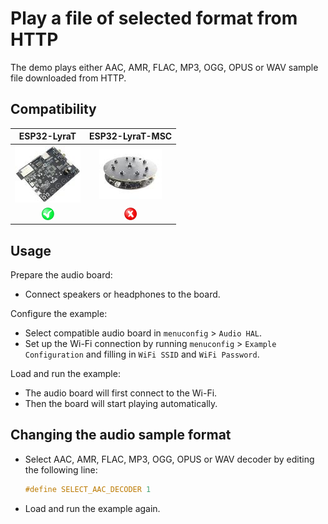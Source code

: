 # Play a file of selected format from HTTP

The demo plays either AAC, AMR, FLAC, MP3, OGG, OPUS or WAV sample file downloaded from HTTP. 

## Compatibility

| ESP32-LyraT | ESP32-LyraT-MSC |
|:-----------:|:---------------:|
| [![alt text](../../../docs/_static/esp32-lyrat-v4.2-side-small.jpg "ESP32-LyraT")](https://docs.espressif.com/projects/esp-adf/en/latest/get-started/get-started-esp32-lyrat.html) | [![alt text](../../../docs/_static/esp32-lyratd-msc-v2.2-small.jpg "ESP32-LyraTD-MSC")](https://docs.espressif.com/projects/esp-adf/en/latest/get-started/get-started-esp32-lyratd-msc.html) |
| ![alt text](../../../docs/_static/yes-button.png "Compatible") | ![alt text](../../../docs/_static/no-button.png "Not Compatible") |

## Usage

Prepare the audio board:

- Connect speakers or headphones to the board.

Configure the example:

- Select compatible audio board in `menuconfig` > `Audio HAL`.
- Set up the Wi-Fi connection by running `menuconfig` > `Example Configuration` and filling in `WiFi SSID` and `WiFi Password`.

Load and run the example:

- The audio board will first connect to the Wi-Fi.
- Then the board will start playing automatically.

## Changing the audio sample format

- Select AAC, AMR, FLAC, MP3, OGG, OPUS or WAV decoder by editing the following line:

    ```c
    #define SELECT_AAC_DECODER 1
    ```

- Load and run the example again.
